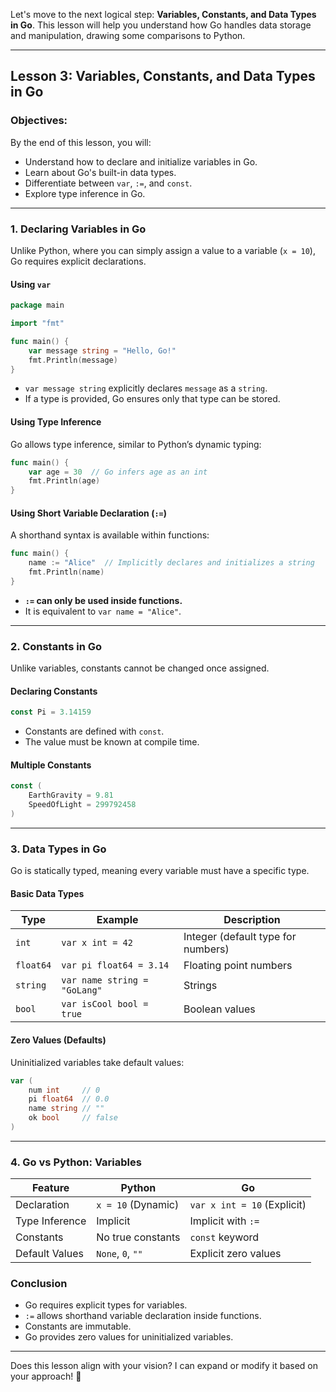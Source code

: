 Let's move to the next logical step: **Variables, Constants, and Data Types in Go**. This lesson will help you understand how Go handles data storage and manipulation, drawing some comparisons to Python.

---

## **Lesson 3: Variables, Constants, and Data Types in Go**

### **Objectives:**
By the end of this lesson, you will:
- Understand how to declare and initialize variables in Go.
- Learn about Go's built-in data types.
- Differentiate between `var`, `:=`, and `const`.
- Explore type inference in Go.

---

### **1. Declaring Variables in Go**
Unlike Python, where you can simply assign a value to a variable (`x = 10`), Go requires explicit declarations.

#### **Using `var`**
```go
package main

import "fmt"

func main() {
    var message string = "Hello, Go!"
    fmt.Println(message)
}
```
- `var message string` explicitly declares `message` as a `string`.
- If a type is provided, Go ensures only that type can be stored.

#### **Using Type Inference**
Go allows type inference, similar to Python’s dynamic typing:
```go
func main() {
    var age = 30  // Go infers age as an int
    fmt.Println(age)
}
```

#### **Using Short Variable Declaration (`:=`)**
A shorthand syntax is available within functions:
```go
func main() {
    name := "Alice"  // Implicitly declares and initializes a string
    fmt.Println(name)
}
```
- **`:=` can only be used inside functions.**
- It is equivalent to `var name = "Alice"`.

---

### **2. Constants in Go**
Unlike variables, constants cannot be changed once assigned.

#### **Declaring Constants**
```go
const Pi = 3.14159
```
- Constants are defined with `const`.
- The value must be known at compile time.

#### **Multiple Constants**
```go
const (
    EarthGravity = 9.81
    SpeedOfLight = 299792458
)
```

---

### **3. Data Types in Go**
Go is statically typed, meaning every variable must have a specific type.

#### **Basic Data Types**
| Type     | Example       | Description |
|----------|--------------|-------------|
| `int`    | `var x int = 42` | Integer (default type for numbers) |
| `float64` | `var pi float64 = 3.14` | Floating point numbers |
| `string` | `var name string = "GoLang"` | Strings |
| `bool`   | `var isCool bool = true` | Boolean values |

#### **Zero Values (Defaults)**
Uninitialized variables take default values:
```go
var (
    num int     // 0
    pi float64  // 0.0
    name string // ""
    ok bool     // false
)
```

---

### **4. Go vs Python: Variables**
| Feature  | Python | Go |
|----------|--------|----|
| Declaration | `x = 10` (Dynamic) | `var x int = 10` (Explicit) |
| Type Inference | Implicit | Implicit with `:=` |
| Constants | No true constants | `const` keyword |
| Default Values | `None`, `0`, `""` | Explicit zero values |

### **Conclusion**
- Go requires explicit types for variables.
- `:=` allows shorthand variable declaration inside functions.
- Constants are immutable.
- Go provides zero values for uninitialized variables.

---

Does this lesson align with your vision? I can expand or modify it based on your approach! 🚀
